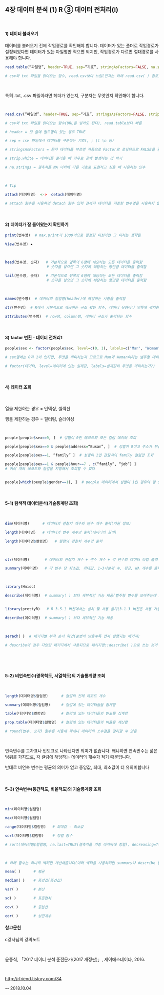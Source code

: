 ## 4장 데이터 분석  (1) R  ③ 데이터 전처리(i)

​     

#### 1) 데이터 불러오기 



데이터를 불러오기 전에 작업경로를 확인해야 합니다. 데이터가 있는 폴더로 작업경로가 설정되었다면 데이터가 있는 파일명만 적으면 되지만, 작업경로가 다르면 절대경로를 사용해야 합니다.



```R
read.table(“파일명”, header=TRUE, sep=“기호”, stringAsFactors=FALSE, na.strings=“기호”)

# csv와 txt 파일을 읽어오는 함수, read.csv보다 느림(인자는 아래 read.csv( ) 참조)
```

​     

특히 .txt,  .csv 파일이라면 헤더가 있는지, 구분자는 무엇인지 확인해야 합니다.

​     

```R
read.csv(“파일명”, header=TRUE, sep=“기호”, stringsAsFactors=FALSE, strip.white=TRUE, na.strings=“기호”)

# csv와 txt 파일을 읽어오는 함수(URL을 넣어도 된다), read.table보다 빠름

# header = 첫 줄에 필드명이 있는 경우 TRUE

# sep = csv 파일에서 데이터를 구분하는 기호(, ; \t \n 등)

# stringsAsFactors = 문자 데이터를 부르면 자동으로 Factor로 로딩되므로 FALSE를 권장

# strip.white = 데이터를 불러올 때 좌우로 공백 발생하는 것 막기

# na.strings = 결측치를 NA 이외에 다른 기호로 표현하고 싶을 때 사용하는 인수
```

​     

```R
# Tip

attach(데이터명)  <->  detach(데이터명)

# attach 함수를 사용하면 detach 함수 입력 전까지 데이터를 저장한 변수명을 사용하지 않아도 자동으로 그 데이터를 사용한다고 인식합니다. 컬럼 단위로 작업을 할 때 유용합니다.
```

​     

 

#### 2) 데이터가 잘 들어왔는지 확인하기



```R
print(변수명)  # max.print가 1000이므로 일정량 이상이면 그 이하는 생략됨

View(변수명) ★
```

​     

```R
head(변수명, 숫자)   # 기본적으로 앞쪽의 6행에 해당하는 모든 데이터를 출력함
                   # 숫자를 넣으면 그 숫자에 해당하는 행만큼 데이터를 출력함

tail(변수명, 숫자)   # 기본적으로 뒤쪽의 6행에 해당하는 모든 데이터를 출력함
                   # 숫자를 넣으면 그 숫자에 해당하는 행만큼 데이터를 출력함
```

​     

```R
names(변수명)  # 데이터의 컬럼명(header)에 해당하는 사항을 출력함

str(변수명)  # R에서 기본적으로 제공하는 구조 확인 함수, 데이터 유형이나 앞쪽에 위치한 실제 데이터를 보여줌(특정 컬럼을 대상으로 입력할 수 있음)

attributes(변수명)  # row명, column명, 데이터 구조가 출력되는 함수
```

​     



#### 3) factor 변환 - 데이터 전처리1



```R
people$sex <- factor(people$sex, level=c(0, 1), labels=c("Man", "Woman"))

# sex열에는 0과 1이 있지만, 무엇을 의미하는지 모르므로 Man과 Woman이라는 범주형 데이터임을 명시적으로 표시함

# factor(데이터, level=데이터에 있는 실제값, labels=실제값이 무엇을 의미하는가?)
```

​     



#### 4) 데이터 조회

​     

열을 제한하는 경우 = 인덱싱, 셀렉션

행을 제한하는 경우 = 필터링, 슬라이싱 

​     

```R
people[people$sex==0, ]  # 성별이 0인 레코드의 모든 컬럼 데이터 조회

people[people$sex==0 & people$address=“Busan”, ]  # 성별이 0이고 주소가 부산인 모든 컬럼 조회

people[people$sex==1, “family” ]  # 성별이 1인 관찰치의 family 컬럼만 조회

people[people$sex==1 & people$hour==7 , c(“family”, “job”) ]
# 여러 개의 레코드와 컬럼을 지정해서 조회할 수 있다
     

people[which(people$gender==1), ]  # people 데이터에서 성별이 1인 경우의 행 인덱스 번호를 출력
```

​     



#### 5-1) 탐색적 데이터분석(기술통계량 조회)

​     

```R
dim(데이터명)      # 데이터의 관찰치 개수와 변수 개수 출력(차원 정보)

length(데이터명)   # 데이터의 변수 개수만 출력(데이터의 길이)

length(데이터명$컬럼명)   # 컬럼의 관찰치 개수만 출력
```

​     

```R
str(데이터명)       # 데이터의 관찰치 개수 + 변수 개수 + 각 변수의 데이터 타입 출력

summary(데이터명)   # 각 변수 당 최소값, 최대값, 1~3사분위 수, 평균, NA 개수를 출력
```

​     

```R
library(Hmisc)

describe(데이터명)  # summary( ) 보다 세부적인 기능 제공(범주형 변수를 보여주는데 효과적)
    

library(prettyR)   # R 3.5.1 버전에서는 설치 및 사용 불가(3.1.3 버전은 사용 가능)

describe(데이터명)  # summary( ) 보다 세부적인 기능 제공
```

​     

```R
serach( )  # 패키지별 부착 순서 확인(순번이 낮을수록 먼저 실행되는 패키지)

# describe의 경우 다양한 패키지에서 사용되므로 패키지명::describe( )으로 쓰는 것이 안전하다
```

​     

​     

#### 5-2) 비연속변수(명목척도, 서열척도)의 기술통계량 조회

​     

```R
length(데이터명$컬럼명)      # 컬럼의 전체 레코드 개수

summary(데이터명$컬럼명)     # 컬럼에 있는 데이터들을 집계함 

table(데이터명$컬럼명)       # 컬럼에 있는 데이터들의 빈도를 집계함 

prop.table(데이터명$컬럼명)  # 컬럼에 있는 데이터들의 비율을 계산함

# round(변수, 숫자) 함수를 사용해 객체나 데이터의 소수점을 정리할 수 있음
```

​     

연속변수를 교차표나 빈도표로 나타낸다면 의미가 없습니다. 왜냐하면 연속변수는 넓은 범위를 가지므로, 각 컬럼에 해당하는 데이터의 개수가 적기 때문입니다.

반대로 비연속 변수는 평균의 의미가 없고 중앙값, 최대, 최소값이 더 유의미합니다

​     



#### 5-3) 연속변수(등간척도, 비율척도)의 기술통계량 조회

​     

```R
min(데이터명$컬럼명)

max(데이터명$컬럼명)

range(데이터명$컬럼명)   # 최대값 - 최소값

sort(데이터명$컬럼명)    # 정렬 함수

# sort(데이터명$컬럼명, na.last=TRUE(결측치를 가장 마지막에 정렬), decreasing=T(내림차순 정렬))
```

​     

```R
# 아래 함수는 하나의 벡터만 계산해줍니다(여러 벡터를 사용하려면 summary나 describe 함수 사용)

mean( )      # 평균

median( )    # 중앙값(중간값)

var( )       # 분산

sd( )        # 표준편차

cov( )       # 공분산

cor( )       # 상관계수
```





#### 참고문헌

c강사님의 강의노트

​     

윤종식, 「2017 데이터 분석 준전문가(2017 개정판)」, 제이에스데이타, 2016.

​     

http://rfriend.tistory.com/34



-- 2018.10.04